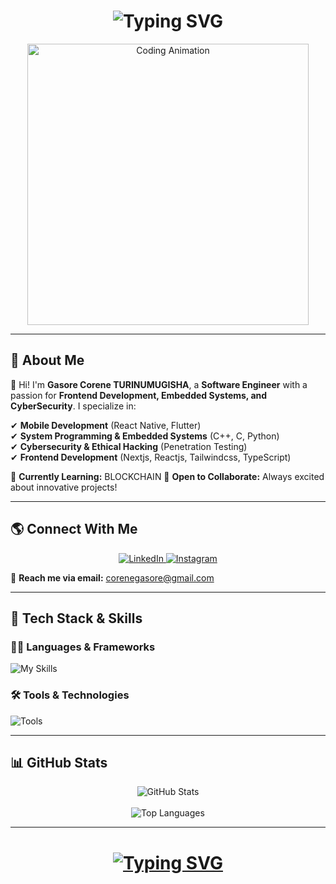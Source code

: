 <h1 align="center">
  <img src="https://readme-typing-svg.demolab.com?font=Fira+Code&pause=1000&random=false&width=435&lines=Hello,+I'm+Charles+HATUMA!;Software+Engineer+%F0%9F%91%A8%E2%80%8D%F0%9F%92%BB;Game+Developer+%F0%9F%8E%AE;UI/UX+Designer+%F0%9F%A7%91%E2%80%8D%F0%9F%8E%A8;Cybersecurity+Enthusiast+%E2%9A%A1" alt="Typing SVG" />
</h1>

<p align="center">
  <img src="https://i.pinimg.com/originals/81/17/8b/81178b47a8598f0c81c4799f2cdd4057.gif" alt="Coding Animation" width="450">
</p>

---

## 🚀 About Me  

👋 Hi! I'm **Gasore Corene TURINUMUGISHA**, a **Software Engineer** with a passion for **Frontend Development, Embedded Systems, and CyberSecurity**. I specialize in:  

✔ **Mobile Development** (React Native, Flutter)  
✔ **System Programming & Embedded Systems** (C++, C, Python)    
✔ **Cybersecurity & Ethical Hacking** (Penetration Testing)  
✔ **Frontend Development** (Nextjs, Reactjs, Tailwindcss, TypeScript)  
  
📌 **Currently Learning:** BLOCKCHAIN 
📌 **Open to Collaborate:** Always excited about innovative projects!  

---

## 🌎 Connect With Me  

<p align="center">
  <a href="(https://www.linkedin.com/in/gasore-corene-turinumugisha-275332326/" target="_blank">
    <img src="https://img.shields.io/badge/LinkedIn-%230A66C2.svg?logo=linkedin&logoColor=white&style=for-the-badge" alt="LinkedIn" />
  </a>
  <a href="https://www.instagram.com/_corey_ne/" target="_blank">
    <img src="https://img.shields.io/badge/Instagram-%23E4405F.svg?logo=instagram&logoColor=white&style=for-the-badge" alt="Instagram" />
  </a>
</p>

📩 **Reach me via email:** corenegasore@gmail.com

---

## 🔧 Tech Stack & Skills  

### **👨‍💻 Languages & Frameworks**  
![My Skills](https://skillicons.dev/icons?i=cpp,c,py,java,php,js,ts,html,css,react,vue,nextjs,nodejs,flutter,tailwind,bootstrap&perline=7)

### **🛠️ Tools & Technologies**  
![Tools](https://skillicons.dev/icons?i=git,github,figma,linux,postgres,mysql,mongodb&perline=7)

---

## 📊 GitHub Stats  

<p align="center">
  <img src="https://github-readme-stats.vercel.app/api?username=Corenegasore123&show_icons=true&theme=dark&border_radius=10" alt="GitHub Stats" />
  <br><br>
  <img src="https://github-readme-stats.vercel.app/api/top-langs/?username=Corenegasore123&theme=dark&layout=compact&border_radius=10" alt="Top Languages" />
</p>

---

<h1 align="center">
  <a href="https://git.io/typing-svg">
    <img src="https://readme-typing-svg.demolab.com?font=Fira+Code&pause=1000&random=false&width=435&lines=Thanks+for+Visiting!;Let's+Stay+Connected!;Fell+Free+TO+Contact+US" alt="Typing SVG" />
  </a>
</h1>

